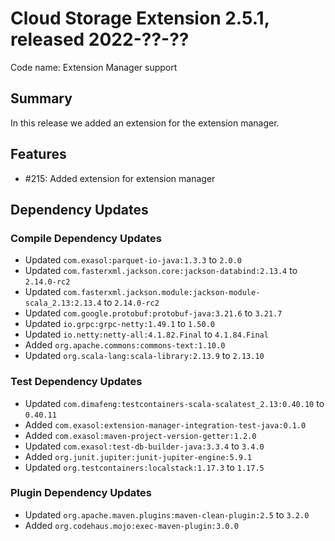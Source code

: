 # Cloud Storage Extension 2.5.1, released 2022-??-??

Code name: Extension Manager support

## Summary

In this release we added an extension for the extension manager.

## Features

* #215: Added extension for extension manager

## Dependency Updates

### Compile Dependency Updates

* Updated `com.exasol:parquet-io-java:1.3.3` to `2.0.0`
* Updated `com.fasterxml.jackson.core:jackson-databind:2.13.4` to `2.14.0-rc2`
* Updated `com.fasterxml.jackson.module:jackson-module-scala_2.13:2.13.4` to `2.14.0-rc2`
* Updated `com.google.protobuf:protobuf-java:3.21.6` to `3.21.7`
* Updated `io.grpc:grpc-netty:1.49.1` to `1.50.0`
* Updated `io.netty:netty-all:4.1.82.Final` to `4.1.84.Final`
* Added `org.apache.commons:commons-text:1.10.0`
* Updated `org.scala-lang:scala-library:2.13.9` to `2.13.10`

### Test Dependency Updates

* Updated `com.dimafeng:testcontainers-scala-scalatest_2.13:0.40.10` to `0.40.11`
* Added `com.exasol:extension-manager-integration-test-java:0.1.0`
* Added `com.exasol:maven-project-version-getter:1.2.0`
* Updated `com.exasol:test-db-builder-java:3.3.4` to `3.4.0`
* Added `org.junit.jupiter:junit-jupiter-engine:5.9.1`
* Updated `org.testcontainers:localstack:1.17.3` to `1.17.5`

### Plugin Dependency Updates

* Updated `org.apache.maven.plugins:maven-clean-plugin:2.5` to `3.2.0`
* Added `org.codehaus.mojo:exec-maven-plugin:3.0.0`
